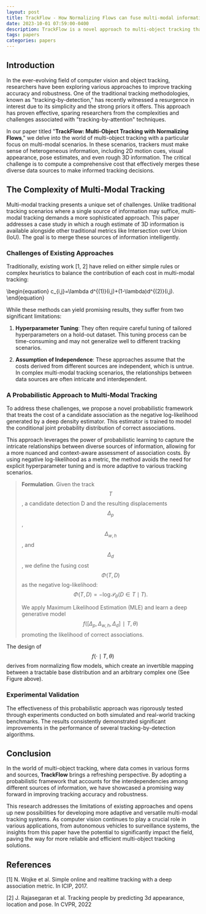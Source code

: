 ```yaml
---
layout: post
title: TrackFlow - How Normalizing Flows can fuse multi-modal information for Multi-Object Tracking
date: 2023-10-01 07:59:00-0400
description: TrackFlow is a novel approach to multi-object tracking that leverages Normalizing Flows to learn a joint probability distribution over the costs of candidate associations.
tags: papers
categories: papers
---
```


## Introduction

In the ever-evolving field of computer vision and object tracking, researchers have been exploring various approaches to improve tracking accuracy and robustness. One of the traditional tracking methodologies, known as "tracking-by-detection," has recently witnessed a resurgence in interest due to its simplicity and the strong priors it offers. This approach has proven effective, sparing researchers from the complexities and challenges associated with "tracking-by-attention" techniques.

In our paper titled "**TrackFlow: Multi-Object Tracking with Normalizing Flows**," we delve into the world of multi-object tracking with a particular focus on multi-modal scenarios. In these scenarios, trackers must make sense of heterogeneous information, including 2D motion cues, visual appearance, pose estimates, and even rough 3D information. The critical challenge is to compute a comprehensive cost that effectively merges these diverse data sources to make informed tracking decisions.

## The Complexity of Multi-Modal Tracking

Multi-modal tracking presents a unique set of challenges. Unlike traditional tracking scenarios where a single source of information may suffice, multi-modal tracking demands a more sophisticated approach. This paper addresses a case study in which a rough estimate of 3D information is available alongside other traditional metrics like Intersection over Union (IoU). The goal is to merge these sources of information intelligently.

### Challenges of Existing Approaches

Traditionally, existing work [1, 2] have relied on either simple rules or complex heuristics to balance the contribution of each cost in multi-modal tracking:

\begin{equation}
c_{i,j}=\lambda d^{(1)}(i,j)+(1-\lambda)d^{(2)}(i,j).
\end{equation}

While these methods can yield promising results, they suffer from two significant limitations:

1. **Hyperparameter Tuning**: They often require careful tuning of tailored hyperparameters on a hold-out dataset. This tuning process can be time-consuming and may not generalize well to different tracking scenarios.

2. **Assumption of Independence**: These approaches assume that the costs derived from different sources are independent, which is untrue. In complex multi-modal tracking scenarios, the relationships between data sources are often intricate and interdependent.


### A Probabilistic Approach to Multi-Modal Tracking

To address these challenges, we propose a novel probabilistic framework that treats the cost of a candidate association as the negative log-likelihood generated by a deep density estimator. This estimator is trained to model the conditional joint probability distribution of correct associations.

This approach leverages the power of probabilistic learning to capture the intricate relationships between diverse sources of information, allowing for a more nuanced and context-aware assessment of association costs. By using negative log-likelihood as a metric, the method avoids the need for explicit hyperparameter tuning and is more adaptive to various tracking scenarios.

> **Formulation**. Given the track $$T$$, a candidate detection D and the resulting displacements $$\Delta_{p}$$, $$\Delta_{w,h}$$, and $$\Delta_{d}$$, we define the fusing cost $$\Phi(T, D)$$ as the negative log-likelihood: $$ \Phi(T, D) = -\log \mathcal{P}_{\theta}(D \in T \mid T).$$
>
> We apply Maximum Likelihood Estimation (MLE) and learn a deep generative model $$f ([\Delta_{p}, \Delta_{w,h}, \Delta_d] ∣ T, \theta)$$ promoting the likelihood of correct associations.

The design of $$f(\cdot \mid T, \theta)$$ derives from normalizing flow models, which create an invertible mapping between a tractable base distribution and an arbitrary complex one (See Figure above).

### Experimental Validation

The effectiveness of this probabilistic approach was rigorously tested through experiments conducted on both simulated and real-world tracking benchmarks. The results consistently demonstrated significant improvements in the performance of several tracking-by-detection algorithms.


## Conclusion

In the world of multi-object tracking, where data comes in various forms and sources, **TrackFlow** brings a refreshing perspective. By adopting a probabilistic framework that accounts for the interdependencies among different sources of information, we have showcased a promising way forward in improving tracking accuracy and robustness.

This research addresses the limitations of existing approaches and opens up new possibilities for developing more adaptive and versatile multi-modal tracking systems. As computer vision continues to play a crucial role in various applications, from autonomous vehicles to surveillance systems, the insights from this paper have the potential to significantly impact the field, paving the way for more reliable and efficient multi-object tracking solutions.

## References

[1] N. Wojke et al. Simple online and realtime tracking with a deep association metric. In ICIP, 2017.

[2] J. Rajasegaran et al. Tracking people by predicting 3d appearance, location and pose. In CVPR, 2022

